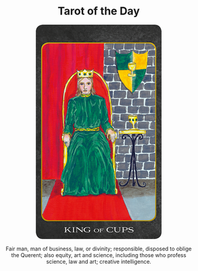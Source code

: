 <h1 align="center">Tarot of the Day</h1>
  
<p align="center">
  <img src="images/tarot/minor/king-of-cups.png" alt="King of Cups"/>
</p>

<p align="center">
Fair man, man of business, law, or divinity; responsible, disposed to oblige the Querent; also equity, art and science, including those who profess science, law and art; creative intelligence.
</p>
